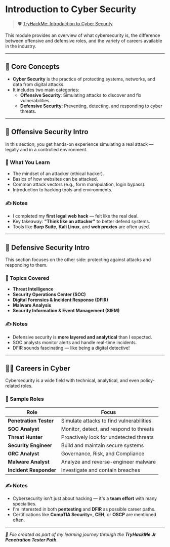 
# Introduction to Cyber Security

> 🛡️ [TryHackMe: Introduction to Cyber Security](https://tryhackme.com/paths)

This module provides an overview of what cybersecurity is, the difference between offensive and defensive roles, and the variety of careers available in the industry.

---

## 🧠 Core Concepts

- **Cyber Security** is the practice of protecting systems, networks, and data from digital attacks.
- It includes two main categories:
  - **Offensive Security**: Simulating attacks to discover and fix vulnerabilities.
  - **Defensive Security**: Preventing, detecting, and responding to cyber threats.

---

## 🔴 Offensive Security Intro

In this section, you get hands-on experience simulating a real attack — legally and in a controlled environment.

### 🧰 What You Learn

- The mindset of an attacker (ethical hacker).
- Basics of how websites can be attacked.
- Common attack vectors (e.g., form manipulation, login bypass).
- Introduction to hacking tools and environments.

### ✍️ Notes

- I completed my **first legal web hack** — felt like the real deal.
- Key takeaway: **"Think like an attacker"** to better defend systems.
- Tools like **Burp Suite**, **Kali Linux**, and **web proxies** are often used.

---

## 🔵 Defensive Security Intro

This section focuses on the other side: protecting against attacks and responding to them.

### 🧰 Topics Covered

- **Threat Intelligence**
- **Security Operations Center (SOC)**
- **Digital Forensics & Incident Response (DFIR)**
- **Malware Analysis**
- **Security Information & Event Management (SIEM)**

### ✍️ Notes

- Defensive security is **more layered and analytical** than I expected.
- SOC analysts monitor alerts and handle real-time incidents.
- DFIR sounds fascinating — like being a digital detective!

---

## 👨‍💻 Careers in Cyber

Cybersecurity is a wide field with technical, analytical, and even policy-related roles.

### 🔎 Sample Roles

| Role | Focus |
|------|-------|
| **Penetration Tester** | Simulate attacks to find vulnerabilities |
| **SOC Analyst** | Monitor, detect, and respond to threats |
| **Threat Hunter** | Proactively look for undetected threats |
| **Security Engineer** | Build and maintain secure systems |
| **GRC Analyst** | Governance, Risk, and Compliance |
| **Malware Analyst** | Analyze and reverse-engineer malware |
| **Incident Responder** | Investigate and contain breaches |

### ✍️ Notes

- Cybersecurity isn't just about hacking — it's a **team effort** with many specialties.
- I'm interested in both **pentesting** and **DFIR** as possible career paths.
- Certifications like **CompTIA Security+**, **CEH**, or **OSCP** are mentioned often.

---

_📁 File created as part of my learning journey through the **TryHackMe Jr Penetration Tester Path**._
